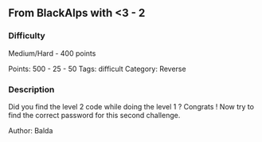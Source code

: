 ## From BlackAlps with <3 - 2

### Difficulty

Medium/Hard - 400 points

Points: 500 - 25 - 50
Tags: difficult
Category: Reverse

### Description

Did you find the level 2 code while doing the level 1 ? Congrats ! Now try to
find the correct password for this second challenge.

Author: Balda
